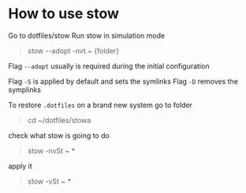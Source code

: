 # How to use stow
Go to dotfiles/stow
Run stow in simulation mode

> stow --adopt -nvt ~ {folder}

Flag `--adopt` usually is required during the initial configuration

Flag `-S` is applied by default and sets the symlinks
Flag `-D` removes the symplinks

To restore `.dotfiles` on a brand new system
go to folder
> cd ~/dotfiles/stowa

check what stow is going to do
> stow -nvSt ~ *

apply it
> stow -vSt ~ *

